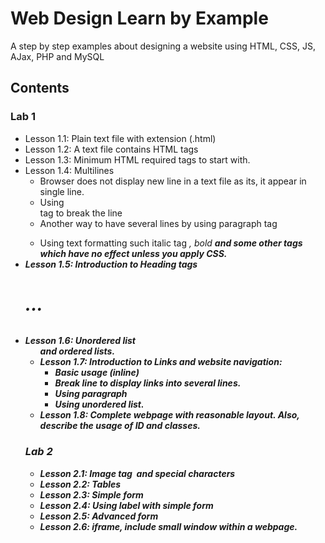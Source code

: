 # Web Design Learn by Example
A step by step examples about designing a website using HTML, CSS, JS, AJax, PHP and MySQL

## Contents
### Lab 1
- Lesson 1.1: Plain text file with extension (.html)
- Lesson 1.2: A text file contains HTML tags
- Lesson 1.3: Minimum HTML required tags to start with.
- Lesson 1.4: Multilines
  - Browser does not display new line in a text file as its, it appear in single line.
  - Using <br> tag to break the line
  - Another way to have several lines by using paragraph tag <p>
  - Using text formatting such italic tag <em>, bold <strong> and some other tags which have no effect unless you apply CSS.
- Lesson 1.5: Introduction to Heading tags <h1> ... <h6>
- Lesson 1.6: Unordered list <ul> and ordered lists.
- Lesson 1.7: Introduction to Links and website navigation:
  - Basic usage (inline)
  - Break line to display links into several lines.
  - Using paragraph
  - Using unordered list.
- Lesson 1.8: Complete webpage with reasonable layout. Also, describe the usage of ID and classes.

### Lab 2
- Lesson 2.1: Image tag <img> and special characters
- Lesson 2.2: Tables
- Lesson 2.3: Simple form
- Lesson 2.4: Using label with simple form
- Lesson 2.5: Advanced form
- Lesson 2.6: iframe, include small window within a webpage.
